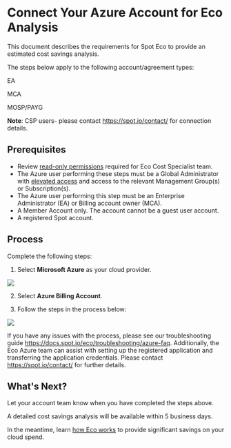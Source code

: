 # Connect Your Azure Account for Eco Analysis

This document describes the requirements for Spot Eco to provide an estimated cost savings analysis.

The steps below apply to the following account/agreement types:

EA

MCA

MOSP/PAYG

**Note**: CSP users- please contact https://spot.io/contact/ for connection details.

## Prerequisites

- Review [read-only permissions](eco/azure-tutorials/access-roles-read-only) required for Eco Cost Specialist team.
- The Azure user performing these steps must be a Global Administrator with [elevated access](https://learn.microsoft.com/en-us/azure/role-based-access-control/elevate-access-global-admin#elevate-access-for-a-global-administrator) and access to the relevant Management Group(s) or Subscription(s).
- The Azure user performing this step must be an Enterprise Administrator (EA) or Billing account owner (MCA).
- A Member Account only. The account cannot be a guest user account.
- A registered Spot account.

## Process

Complete the following steps:

1. Select **Microsoft Azure** as your cloud provider.

<img src="/eco/_media/connect-az-account-1.png" />

2. Select **Azure Billing Account**.

3. Follow the steps in the process below:

<img src="/eco/_media/connect-az-account-3.png" />

If you have any issues with the process, please see our troubleshooting guide https://docs.spot.io/eco/troubleshooting/azure-faq. Additionally, the Eco Azure team can assist with setting up the registered application and transferring the application credentials. Please contact https://spot.io/contact/ for further details.

## What's Next?

Let your account team know when you have completed the steps above.

A detailed cost savings analysis will be available within 5 business days.

In the meantime, learn [how Eco works](eco/azure-tutorials/) to provide significant savings on your cloud spend.
